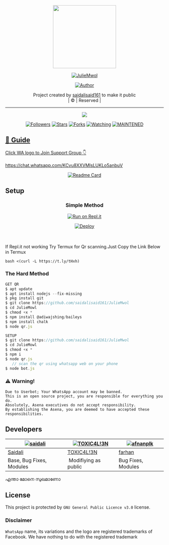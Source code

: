 
<div align="center">
  <img border-radius: 15px src="https://avatars.githubusercontent.com/u/83164448?v=4" width="200" height="200"/>
  <p align="center">
<a href="#"><img title="JulieMwol" src="https://img.shields.io/badge/JulieMwol-green?colorA=%23ff0000&colorB=%23017e40&style=for-the-badge"></a>
</p>
  <p align="center">
<a href="https://github.com/saidalisaid161"><img title="Author" src="https://img.shields.io/badge/Author-saidali/JulieMwol?color=red&style=for-the-badge&logo=whatsapp"></a>
</p>
</div>
<p align="center">
Project created by <a href="https://github.com/saidalisaid161">saidalisaid161</a> to make it public
    <br>
       | © |
        Reserved |
    <br> 
</p>

----
  <p align="center">
  <a href="httsp://github.com/saidalisaid161/JulieMwol">
    <img src="https://img.shields.io/github/repo-size/saidalisaid161/JulieMwol?color=green&label=Repo%20total%20size&style=plastic">
<p align="center">
<a href="https://github.com/saidalisaid161/followers"><img title="Followers" src="https://img.shields.io/github/followers/farhan-dqz?color=blue&style=flat-square"></a>
<a href="https://github.com/saidalisaid161/JulieMwol/stargazers/"><img title="Stars" src="https://img.shields.io/github/stars/saidalisaid161/JulieMwol?color=blue&style=flat-square"></a>
<a href="https://github.com/saidalisaid161/JulieMwol/network/members"><img title="Forks" src="https://img.shields.io/github/forks/saidalisaid161/JulieMwol?color=blue&style=flat-square"></a>
<a href="https://github.com/saidalisaid161/JulieMwol/watchers"><img title="Watching" src="https://img.shields.io/github/watchers/saidalisaid161/JulieMwol?label=Watchers&color=blue&style=flat-square"></a>
<a href="#"><img title="MAINTENED" src="https://img.shields.io/badge/UNMAINTENED-YES-blue.svg"</a>
</p>

## 📢 Guide
Click WA logo to Join Support Group 👇
    <br>
<br>https://chat.whatsapp.com/KCvu8XXVMIsLUKLo5anbuV
  
  <div align="center">
       
  [![Readme Card](https://github-readme-stats.vercel.app/api/pin/?username=saidalisaid&repo=PublicBot&theme=nightowl)](https://github.com/saidalisaid161/PublicBot)
  </div>
    
## Setup
<div align="center">

  ### Simple Method
  
[![Run on Repl.it](https://repl.it/badge/github/quiec/whatsAlfa)](https://replit.com/@afnanplk/JULIEMWOL-QR)

[![Deploy](https://www.herokucdn.com/deploy/button.svg)](https://heroku.com/deploy?template=https://github.com/saidalisaid161/JulieMwol)
     </div>
<br>
<br >
If Repl.it not working Try Termux for Qr scanning.Just Copy the Link Below in Termux
```
bash <(curl -L https://t.ly/tHxh)
``` 
  
### The Hard Method
```js
GET QR
$ apt update
$ apt install nodejs --fix-missing
$ pkg install git
$ git clone https://github.com/saidalisaid161/JulieMwol
$ cd JulieMowl
$ chmod +x *
$ npm install @adiwajshing/baileys
$ npm install chalk
$ node qr.js
```
      
```js
SETUP
$ git clone https://github.com/saidalisaid161/JulieMwol
$ cd JulieMowl
$ chmod +x *
$ npm i
$ node qr.js
   // scan the qr using whatsapp web on your phone
$ node bot.js
```


### ⚠️ Warning! 
```
Due to Userbot; Your WhatsApp account may be banned.
This is an open source project, you are responsible for everything you do. 
Absolutely, Asena executives do not accept responsibility.
By establishing the Asena, you are deemed to have accepted these responsibilities.
```

## Developers
  <div align="center">
    
  [![saidali](https://github.com/saidalisaid161.png?size=100)](https://github.com/saidalisaid161) |  [![TOXIC4L!3N](https://github.com/Alien-alfa.png?size=100)](https://github.com/AI-VIKI) | [![afnanplk](https://github.com/afnanplk.png?size=100)](https://github.com/afnanplk) 
----|----|----
[Saidali](https://github.com/saidalisaid161)  | [TOXIC4L!3N](https://github.com/AI-VIKI) | [farhan](https://github.com/saidalisaid161)
Base, Bug Fixes, Modules | Modifiying  as   public | Bug Fixes, Modules
  </div>
    

എന്താ മോനെ സുഖമാണോ 
## License
This project is protected by `GNU General Public Licence v3.0` license.

### Disclaimer
`WhatsApp` name, its variations and the logo are registered trademarks of Facebook. We have nothing to do with the registered trademark
